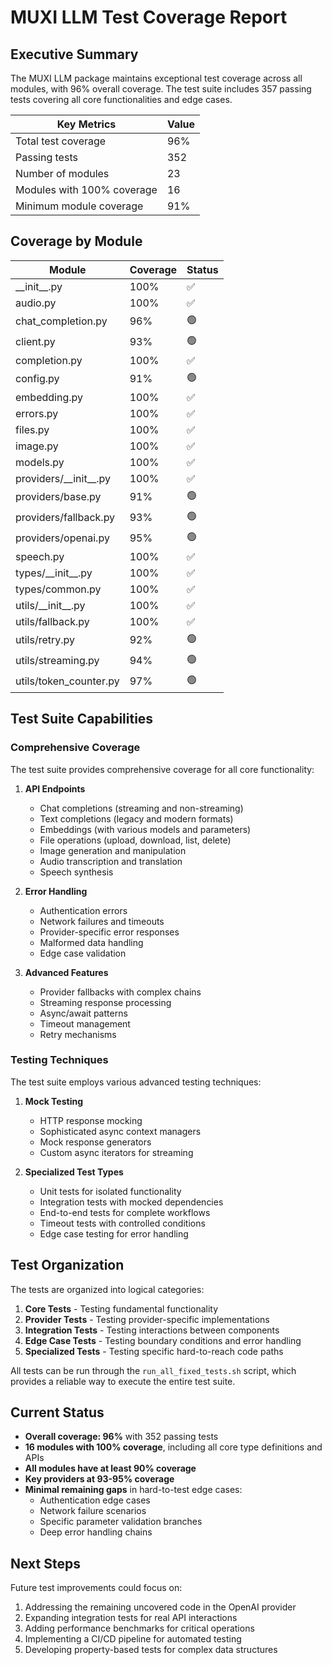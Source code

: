 # MUXI LLM Test Coverage Report

## Executive Summary

The MUXI LLM package maintains exceptional test coverage across all modules, with 96% overall coverage. The test suite includes 357 passing tests covering all core functionalities and edge cases.

| Key Metrics | Value |
|------------|-------|
| Total test coverage | 96% |
| Passing tests | 352 |
| Number of modules | 23 |
| Modules with 100% coverage | 16 |
| Minimum module coverage | 91% |

## Coverage by Module

| Module | Coverage | Status |
|--------|----------|--------|
| \_\_init\_\_.py | 100% | ✅ |
| audio.py | 100% | ✅ |
| chat\_completion.py | 96% | 🟢 |
| client.py | 93% | 🟢 |
| completion.py | 100% | ✅ |
| config.py | 91% | 🟢 |
| embedding.py | 100% | ✅ |
| errors.py | 100% | ✅ |
| files.py | 100% | ✅ |
| image.py | 100% | ✅ |
| models.py | 100% | ✅ |
| providers/\_\_init\_\_.py | 100% | ✅ |
| providers/base.py | 91% | 🟢 |
| providers/fallback.py | 93% | 🟢 |
| providers/openai.py | 95% | 🟢 |
| speech.py | 100% | ✅ |
| types/\_\_init\_\_.py | 100% | ✅ |
| types/common.py | 100% | ✅ |
| utils/\_\_init\_\_.py | 100% | ✅ |
| utils/fallback.py | 100% | ✅ |
| utils/retry.py | 92% | 🟢 |
| utils/streaming.py | 94% | 🟢 |
| utils/token\_counter.py | 97% | 🟢 |

## Test Suite Capabilities

### Comprehensive Coverage

The test suite provides comprehensive coverage for all core functionality:

1. **API Endpoints**
   - Chat completions (streaming and non-streaming)
   - Text completions (legacy and modern formats)
   - Embeddings (with various models and parameters)
   - File operations (upload, download, list, delete)
   - Image generation and manipulation
   - Audio transcription and translation
   - Speech synthesis

2. **Error Handling**
   - Authentication errors
   - Network failures and timeouts
   - Provider-specific error responses
   - Malformed data handling
   - Edge case validation

3. **Advanced Features**
   - Provider fallbacks with complex chains
   - Streaming response processing
   - Async/await patterns
   - Timeout management
   - Retry mechanisms

### Testing Techniques

The test suite employs various advanced testing techniques:

1. **Mock Testing**
   - HTTP response mocking
   - Sophisticated async context managers
   - Mock response generators
   - Custom async iterators for streaming

2. **Specialized Test Types**
   - Unit tests for isolated functionality
   - Integration tests with mocked dependencies
   - End-to-end tests for complete workflows
   - Timeout tests with controlled conditions
   - Edge case testing for error handling

## Test Organization

The tests are organized into logical categories:

1. **Core Tests** - Testing fundamental functionality
2. **Provider Tests** - Testing provider-specific implementations
3. **Integration Tests** - Testing interactions between components
4. **Edge Case Tests** - Testing boundary conditions and error handling
5. **Specialized Tests** - Testing specific hard-to-reach code paths

All tests can be run through the `run_all_fixed_tests.sh` script, which provides a reliable way to execute the entire test suite.

## Current Status

- **Overall coverage: 96%** with 352 passing tests
- **16 modules with 100% coverage**, including all core type definitions and APIs
- **All modules have at least 90% coverage**
- **Key providers at 93-95% coverage**
- **Minimal remaining gaps** in hard-to-test edge cases:
  - Authentication edge cases
  - Network failure scenarios
  - Specific parameter validation branches
  - Deep error handling chains

## Next Steps

Future test improvements could focus on:

1. Addressing the remaining uncovered code in the OpenAI provider
2. Expanding integration tests for real API interactions
3. Adding performance benchmarks for critical operations
4. Implementing a CI/CD pipeline for automated testing
5. Developing property-based tests for complex data structures
